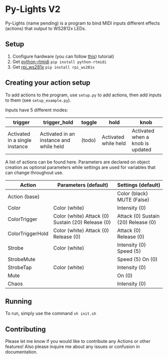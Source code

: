 


# Py-Lights V2
Py-Lights (name pending) is a program to bind MIDI inputs different effects (actions) that output to WS2812x LEDs.

## Setup
1. Configure hardware (you can follow [this](https://tutorials-raspberrypi.com/connect-control-raspberry-pi-ws2812-rgb-led-strips/)) tutorial)
2. Get [python-rtmidi](https://pypi.org/project/python-rtmidi/) ```pip install python-rtmidi```
2. Get [rpi_ws281x](https://pypi.org/project/rpi-ws281x/) ```pip install rpi_ws281x```

## Creating your action setup
To add actions to the program, use ```setup.py``` to add actions, then add inputs to them (see ```setup_example.py```).

Inputs have 5 different modes:

|trigger |trigger_hold |toggle  |hold  |knob  |
|--|--|--|--|--|
|Activated in a single instance  |Activated in an instance and while held   |(todo)  |Activated while held  |Activated when a knob is updated  |


A list of actions can be found here. Parameters are declared on object creation as optional parameters while settings are used for variables that can change throughout use.

|Action          |Parameters (default)                                |Settings (default)                   |
|----------------|----------------------------------------------------|-------------------------------------|
|Action (base)   |                                                    |Color (black)  MUTE (False)          |
|Color           |Color (white)                                       |Intensity (0)                        |
|ColorTrigger    |Color (white)  Attack (0)  Sustain (20)  Release (0)|Attack (0)  Sustain (20)  Release (0)|
|ColorTriggerHold|Color (white)  Attack (0)   Release (0)             |Attack (0)  Release (0)              |
|Strobe          |Color (white)                                       |Intensity (0)  Speed (5)             |
|StrobeMute      |                                                    |Speed (5)  On (0)                    |
|StrobeTap       |Color (white)                                       |Intensity (0)                        |
|Mute            |                                                    |On (0)                               |
|Chaos           |                                                    |Intensity (0)                        |

## Running
To run, simply use the command ```sh init.sh```

## Contributing
Please let me know if you would like to contribute any Actions or other features! Also please inquire me about any issues or confusion in documentation.
